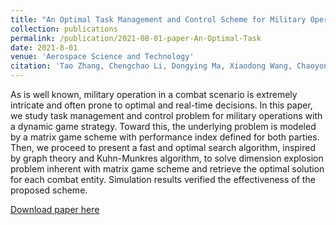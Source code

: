 ```yaml
---
title: "An Optimal Task Management and Control Scheme for Military Operations with Dynamic Game Strategy"
collection: publications
permalink: /publication/2021-08-01-paper-An-Optimal-Task
date: 2021-8-01
venue: 'Aerospace Science and Technology'
citation: 'Tao Zhang, Chengchao Li, Dongying Ma, Xiaodong Wang, Chaoyong Li. (2021).'
---
```

As is well known, military operation in a combat scenario is extremely intricate and often prone to optimal and real-time decisions. In this paper, we study task management and control problem for military operations with a dynamic game strategy. Toward this, the underlying problem is modeled by a matrix game scheme with performance index defined for both parties. Then, we proceed to present a fast and optimal search algorithm, inspired by graph theory and Kuhn-Munkres algorithm, to solve dimension explosion problem inherent with matrix game scheme and retrieve the optimal solution for each combat entity. Simulation results verified the effectiveness of the proposed scheme.

[Download paper here](http://bcys18657.github.io/files/An-Optimal-Task-Management.pdf)
